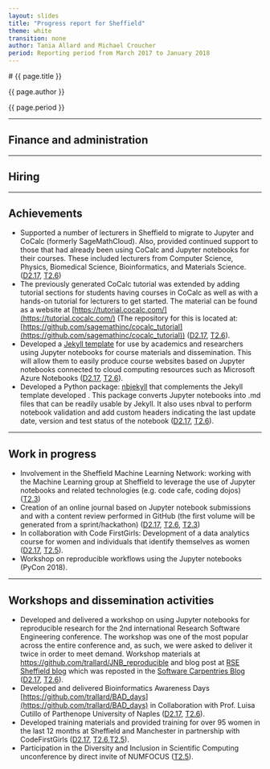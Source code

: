 ```yaml
---
layout: slides
title: "Progress report for Sheffield"
theme: white
transition: none
author: Tania Allard and Michael Croucher
period: Reporting period from March 2017 to January 2018
---
```


<section data-markdown data-separator="^---\n" data-separator-vertical="^--\n">
# {{ page.title }}

{{ page.author }}


{{ page.period }}

---

## Finance and administration



---
## Hiring


---
## Achievements

- Supported a number of lecturers in Sheffield to migrate to Jupyter and CoCalc
(formerly SageMathCloud). Also, provided continued support to those that had already been using CoCalc and
Jupyter notebooks for their courses.
These included lecturers from Computer Science, Physics, Biomedical
Science, Bioinformatics, and Materials Science.
([D2.17](https://github.com/OpenDreamKit/OpenDreamKit/issues/252),
[T2.6](https://github.com/OpenDreamKit/OpenDreamKit/issues/29))
- The previously generated CoCalc tutorial was extended by adding tutorial sections for students having courses in CoCalc as well as with a hands-on tutorial for lecturers to get started. The material can be found as a website at [https://tutorial.cocalc.com/](https://tutorial.cocalc.com/) (The repository for this is located at:[https://github.com/sagemathinc/cocalc_tutorial](https://github.com/sagemathinc/cocalc_tutorial)) ([D2.17](https://github.com/OpenDreamKit/OpenDreamKit/issues/252),
[T2.6](https://github.com/OpenDreamKit/OpenDreamKit/issues/29)).
- Developed a [Jekyll template](https://github.com/trallard/Modules-template)
for use by academics and researchers using Jupyter notebooks for course materials and dissemination.  This will allow them to easily produce course websites based on Jupyter notebooks connected to cloud computing resources such as Microsoft Azure Notebooks ([D2.17](https://github.com/OpenDreamKit/OpenDreamKit/issues/252),
[T2.6](https://github.com/OpenDreamKit/OpenDreamKit/issues/29)).
- Developed a Python package:  [nbjekyll](https://github.com/trallard/nbjekyll) that complements the Jekyll template developed .
This package converts Jupyter notebooks into .md files that can be readily usable by Jekyll.
It also uses nbval to perform notebook validation and add custom headers indicating the last update date, version and test status of the notebook ([D2.17](https://github.com/OpenDreamKit/OpenDreamKit/issues/252),
[T2.6](https://github.com/OpenDreamKit/OpenDreamKit/issues/29)).


---
## Work in progress

- Involvement in the Sheffield Machine Learning Network: working with the Machine Learning group at Sheffield to leverage the use of Jupyter notebooks and related technologies (e.g. code cafe, coding dojos) ([T2.3](https://github.com/OpenDreamKit/OpenDreamKit/issues/26))
- Creation of an online journal based on Jupyter notebook submissions and with a content review performed in GitHub (the first volume will be generated from a sprint/hackathon) ([D2.17](https://github.com/OpenDreamKit/OpenDreamKit/issues/252),
[T2.6](https://github.com/OpenDreamKit/OpenDreamKit/issues/29),
[T2.3](https://github.com/OpenDreamKit/OpenDreamKit/issues/26))
- In collaboration with Code FirstGirls: Development of a data analytics course for women and individuals that identify themselves as women ([D2.17](https://github.com/OpenDreamKit/OpenDreamKit/issues/252),
[T2.5](https://github.com/OpenDreamKit/OpenDreamKit/issues/28)).
- Workshop on reproducible workflows using the Jupyter notebooks (PyCon 2018).

---
## Workshops and dissemination activities

- Developed and delivered a workshop on using Jupyter notebooks for reproducible research for the 2nd international Research Software Engineering conference. The workshop was one of the most popular across the entire conference and, as such, we were asked to deliver it twice in order to meet demand. Workshop materials at https://github.com/trallard/JNB_reproducible and blog post at [RSE Sheffield blog](www.rse.shef.ac.uk/blog) which was reposted in the [Software Carpentries Blog](https://software-carpentry.org/blog/2018/01/rse-conf-repost.html)
([D2.17](https://github.com/OpenDreamKit/OpenDreamKit/issues/252),
[T2.6](https://github.com/OpenDreamKit/OpenDreamKit/issues/29)).
- Developed and delivered Bioinformatics Awareness Days [https://github.com/trallard/BAD_days](https://github.com/trallard/BAD_days) in Collaboration with Prof. Luisa Cutillo of Parthenope University of Naples ([D2.17](https://github.com/OpenDreamKit/OpenDreamKit/issues/252),
[T2.6](https://github.com/OpenDreamKit/OpenDreamKit/issues/29)).
- Developed training materials and provided training for over 95 women in the last 12 months at Sheffield and Manchester in partnership with CodeFirstGirls ([D2.17](https://github.com/OpenDreamKit/OpenDreamKit/issues/252),
[T2.6](https://github.com/OpenDreamKit/OpenDreamKit/issues/29),[T2.5](https://github.com/OpenDreamKit/OpenDreamKit/issues/28)).
- Participation in the Diversity and Inclusion in Scientific Computing unconference by direct invite of NUMFOCUS
([T2.5](https://github.com/OpenDreamKit/OpenDreamKit/issues/28)).




</section>
